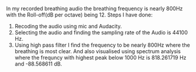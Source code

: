 In my recorded breathing audio the breathing frequency is nearly 800Hz with the Roll-off(dB per octave) being 12.
Steps I have done:
1. Recoding the audio using mic and Audacity.
2. Selecting the audio and finding the sampling rate of the Audio is 44100 Hz.
3. Using high pass filter I find the frequency to be nearly 800Hz where the breathing is most clear. And also visualised using spectrum analysis where the frequncy with highest peak below 1000 Hz is 818.261719	Hz and -88.568611 dB.
